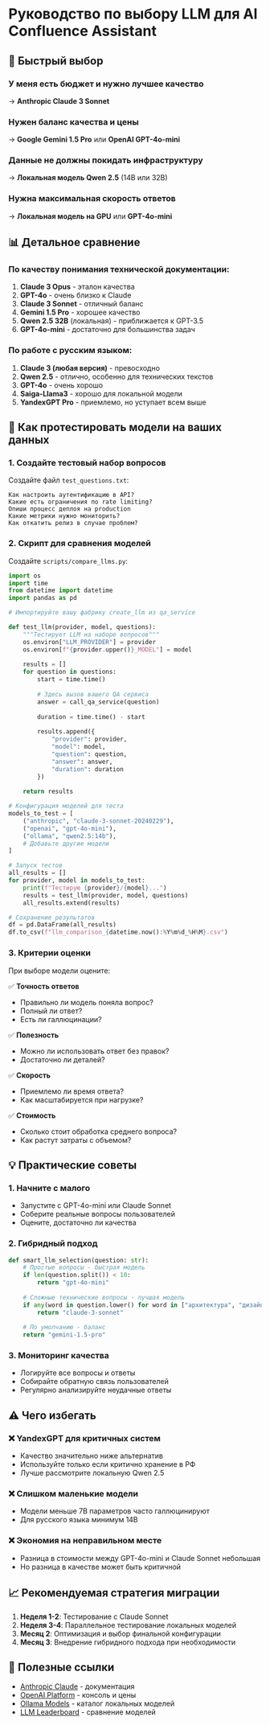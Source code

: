 # Руководство по выбору LLM для AI Confluence Assistant

## 🎯 Быстрый выбор

### У меня есть бюджет и нужно лучшее качество
→ **Anthropic Claude 3 Sonnet**

### Нужен баланс качества и цены
→ **Google Gemini 1.5 Pro** или **OpenAI GPT-4o-mini**

### Данные не должны покидать инфраструктуру
→ **Локальная модель Qwen 2.5** (14B или 32B)

### Нужна максимальная скорость ответов
→ **Локальная модель на GPU** или **GPT-4o-mini**

## 📊 Детальное сравнение

### По качеству понимания технической документации:
1. **Claude 3 Opus** - эталон качества
2. **GPT-4o** - очень близко к Claude
3. **Claude 3 Sonnet** - отличный баланс
4. **Gemini 1.5 Pro** - хорошее качество
5. **Qwen 2.5 32B** (локальная) - приближается к GPT-3.5
6. **GPT-4o-mini** - достаточно для большинства задач

### По работе с русским языком:
1. **Claude 3 (любая версия)** - превосходно
2. **Qwen 2.5** - отлично, особенно для технических текстов
3. **GPT-4o** - очень хорошо
4. **Saiga-Llama3** - хорошо для локальной модели
5. **YandexGPT Pro** - приемлемо, но уступает всем выше

## 🧪 Как протестировать модели на ваших данных

### 1. Создайте тестовый набор вопросов
Создайте файл `test_questions.txt`:
```
Как настроить аутентификацию в API?
Какие есть ограничения по rate limiting?
Опиши процесс деплоя на production
Какие метрики нужно мониторить?
Как откатить релиз в случае проблем?
```

### 2. Скрипт для сравнения моделей
Создайте `scripts/compare_llms.py`:
```python
import os
import time
from datetime import datetime
import pandas as pd

# Импортируйте вашу фабрику create_llm из qa_service

def test_llm(provider, model, questions):
    """Тестирует LLM на наборе вопросов"""
    os.environ["LLM_PROVIDER"] = provider
    os.environ[f"{provider.upper()}_MODEL"] = model
    
    results = []
    for question in questions:
        start = time.time()
        
        # Здесь вызов вашего QA сервиса
        answer = call_qa_service(question)
        
        duration = time.time() - start
        
        results.append({
            "provider": provider,
            "model": model,
            "question": question,
            "answer": answer,
            "duration": duration
        })
    
    return results

# Конфигурация моделей для теста
models_to_test = [
    ("anthropic", "claude-3-sonnet-20240229"),
    ("openai", "gpt-4o-mini"),
    ("ollama", "qwen2.5:14b"),
    # Добавьте другие модели
]

# Запуск тестов
all_results = []
for provider, model in models_to_test:
    print(f"Тестирую {provider}/{model}...")
    results = test_llm(provider, model, questions)
    all_results.extend(results)

# Сохранение результатов
df = pd.DataFrame(all_results)
df.to_csv(f"llm_comparison_{datetime.now():%Y%m%d_%H%M}.csv")
```

### 3. Критерии оценки

При выборе модели оцените:

✅ **Точность ответов**
- Правильно ли модель поняла вопрос?
- Полный ли ответ?
- Есть ли галлюцинации?

✅ **Полезность**
- Можно ли использовать ответ без правок?
- Достаточно ли деталей?

✅ **Скорость**
- Приемлемо ли время ответа?
- Как масштабируется при нагрузке?

✅ **Стоимость**
- Сколько стоит обработка среднего вопроса?
- Как растут затраты с объемом?

## 💡 Практические советы

### 1. Начните с малого
- Запустите с GPT-4o-mini или Claude Sonnet
- Соберите реальные вопросы пользователей
- Оцените, достаточно ли качества

### 2. Гибридный подход
```python
def smart_llm_selection(question: str):
    # Простые вопросы - быстрая модель
    if len(question.split()) < 10:
        return "gpt-4o-mini"
    
    # Сложные технические вопросы - лучшая модель
    if any(word in question.lower() for word in ["архитектура", "дизайн", "почему"]):
        return "claude-3-sonnet"
    
    # По умолчанию - баланс
    return "gemini-1.5-pro"
```

### 3. Мониторинг качества
- Логируйте все вопросы и ответы
- Собирайте обратную связь пользователей
- Регулярно анализируйте неудачные ответы

## ⚠️ Чего избегать

### ❌ YandexGPT для критичных систем
- Качество значительно ниже альтернатив
- Используйте только если критично хранение в РФ
- Лучше рассмотрите локальную Qwen 2.5

### ❌ Слишком маленькие модели
- Модели меньше 7B параметров часто галлюцинируют
- Для русского языка минимум 14B

### ❌ Экономия на неправильном месте
- Разница в стоимости между GPT-4o-mini и Claude Sonnet небольшая
- Но разница в качестве может быть критичной

## 📈 Рекомендуемая стратегия миграции

1. **Неделя 1-2**: Тестирование с Claude Sonnet
2. **Неделя 3-4**: Параллельное тестирование локальных моделей
3. **Месяц 2**: Оптимизация и выбор финальной конфигурации
4. **Месяц 3**: Внедрение гибридного подхода при необходимости

## 🔗 Полезные ссылки

- [Anthropic Claude](https://www.anthropic.com/claude) - документация
- [OpenAI Platform](https://platform.openai.com/) - консоль и цены
- [Ollama Models](https://ollama.ai/library) - каталог локальных моделей
- [LLM Leaderboard](https://huggingface.co/spaces/lmsys/chatbot-arena-leaderboard) - сравнение моделей 
